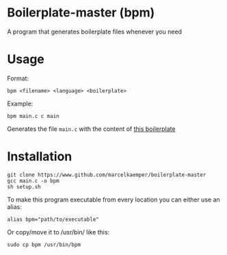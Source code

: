 # Boilerplate-master (bpm)
A program that generates boilerplate files whenever you need

# Usage

Format:  

```
bpm <filename> <language> <boilerplate>
```  

Example:  

```
bpm main.c c main
```  

Generates the file ```main.c``` with the content of [this boilerplate](https://github.com/MarcelKaemper/boilerplate-master/blob/master/boilerplates/c/main)


# Installation
```
git clone https://www.github.com/marcelkaemper/boilerplate-master
gcc main.c -o bpm
sh setup.sh
```

To make this program executable from every location you can either use an alias:  
```
alias bpm="path/to/executable"
```  
Or copy/move it to /usr/bin/ like this:
```
sudo cp bpm /usr/bin/bpm
